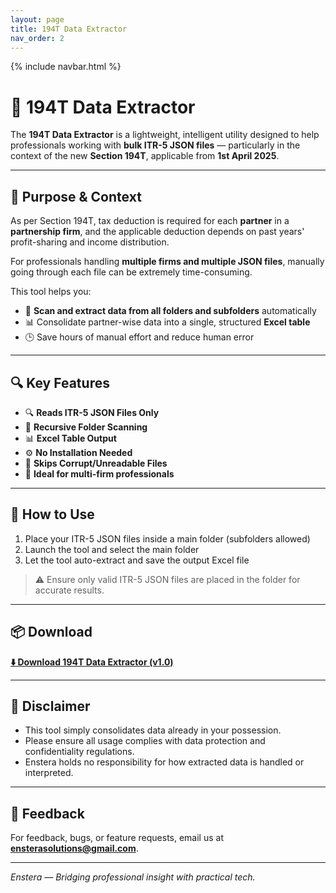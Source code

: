 ```yaml
---
layout: page
title: 194T Data Extractor
nav_order: 2
---
```

{% include navbar.html %}

# 🧾 194T Data Extractor

The **194T Data Extractor** is a lightweight, intelligent utility designed to help professionals working with **bulk ITR-5 JSON files** — particularly in the context of the new **Section 194T**, applicable from **1st April 2025**.

---

## 🎯 Purpose & Context

As per Section 194T, tax deduction is required for each **partner** in a **partnership firm**, and the applicable deduction depends on past years' profit-sharing and income distribution.

For professionals handling **multiple firms and multiple JSON files**, manually going through each file can be extremely time-consuming.

This tool helps you:
- 📁 **Scan and extract data from all folders and subfolders** automatically  
- 📊 Consolidate partner-wise data into a single, structured **Excel table**  
- 🕒 Save hours of manual effort and reduce human error  

---

## 🔍 Key Features

- 🔍 **Reads ITR-5 JSON Files Only**  
- 📂 **Recursive Folder Scanning**  
- 📊 **Excel Table Output**  
- ⚙️ **No Installation Needed**  
- 🧠 **Skips Corrupt/Unreadable Files**  
- 🧾 **Ideal for multi-firm professionals**

---

## 🧰 How to Use

1. Place your ITR-5 JSON files inside a main folder (subfolders allowed)
2. Launch the tool and select the main folder
3. Let the tool auto-extract and save the output Excel file

> ⚠️ Ensure only valid ITR-5 JSON files are placed in the folder for accurate results.

---

## 📦 Download

**[⬇️ Download 194T Data Extractor (v1.0)](https://github.com/ensTera/ensTera.github.io/releases/download/1.0.0.0/194T.Data.Extractor.exe)**

---

## 🔐 Disclaimer

- This tool simply consolidates data already in your possession.
- Please ensure all usage complies with data protection and confidentiality regulations.
- Enstera holds no responsibility for how extracted data is handled or interpreted.

---

## 💬 Feedback

For feedback, bugs, or feature requests, email us at **ensterasolutions@gmail.com**.

---
*Enstera — Bridging professional insight with practical tech.*
